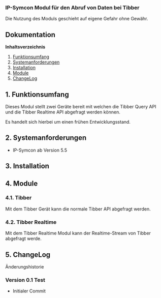 ### IP-Symcon Modul für den Abruf von Daten bei Tibber
 
Die Nutzung des Moduls geschieht auf eigene Gefahr ohne Gewähr.

## Dokumentation

**Inhaltsverzeichnis**

1. [Funktionsumfang](#1-funktionsumfang) 
2. [Systemanforderungen](#2-systemanforderungen)
3. [Installation](#3-installation)
4. [Module](#4-module)
5. [ChangeLog](#5-changelog)

## 1. Funktionsumfang

Dieses Modul stellt zwei Geräte bereit mit welchen die Tibber Query API und die Tibber Realtime API abgefragt werden können.

Es handelt sich hierbei um einen frühen Entwicklungsstand.

## 2. Systemanforderungen
- IP-Symcon ab Version 5.5

## 3. Installation

## 4. Module

### 4.1. Tibber

Mit dem Tibber Gerät kann die normale Tibber API abgefragt werden.

### 4.2. Tibber Realtime

Mit dem Tibber Realtime Modul kann der Realtime-Stream von Tibber abgefragt werde.

## 5. ChangeLog
Änderungshistorie

### Version 0.1 Test
* Initialer Commit
  